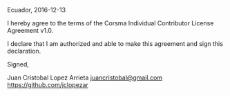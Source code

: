 Ecuador, 2016-12-13

I hereby agree to the terms of the Corsma Individual Contributor License
Agreement v1.0.

I declare that I am authorized and able to make this agreement and sign this
declaration.

Signed,

Juan Cristobal Lopez Arrieta juancristobal@gmail.com https://github.com/jclopezar
